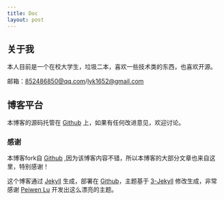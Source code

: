 ```yaml
---
title: Doc
layout: post
---
```


## 关于我

本人目前是一个在校大学生，垃圾二本，喜欢一些技术类的东西，也喜欢开源。

邮箱：852486850@qq.com/lyk1652@gmail.com



## 博客平台

本博客的源码托管在 [Github](https://github.com/lyk7539511/lyk7539511.github.io) 上，如果有任何改进意见，欢迎讨论。

### 感谢

本博客fork自 [Github](https://github.com/suyan/suyan.github.io) ,因为该博客内容不错，所以本博客的大部分文章也来自这里，特别感谢！

这个博客通过 [Jekyll](http://jekyllrb.com/) 生成，部署在 [Github](https://pages.github.com)，主题基于 [3-Jekyll](https://github.com/P233/3-Jekyll) 修改生成，非常感谢 [Peiwen Lu](https://github.com/P233) 开发出这么漂亮的主题。